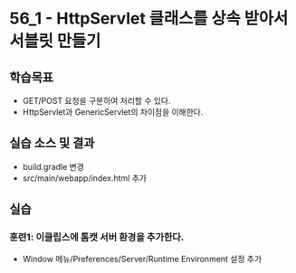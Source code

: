 # 56_1 - HttpServlet 클래스를 상속 받아서 서블릿 만들기

## 학습목표

- GET/POST 요청을 구분하여 처리할 수 있다. 
- HttpServlet과 GenericServlet의 차이점을 이해한다.

## 실습 소스 및 결과

- build.gradle 변경
- src/main/webapp/index.html 추가


## 실습  

### 훈련1: 이클립스에 톰캣 서버 환경을 추가한다.

- Window 메뉴/Preferences/Server/Runtime Environment 설정 추가


